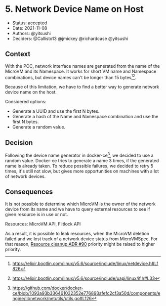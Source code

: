 # 5. Network Device Name on Host

- Status: accepted
- Date: 2021-11-08
- Authors: @yitsushi
- Deciders: @Callisto13 @jmickey @richardcase @yitsushi

## Context

With the POC, network interface names are generated from the name of the
MicroVM and its Namespace. It works for short VM name and Namespace
combinations, but device names can't be longer than 15 bytes[^1][^2].

Because of this limitation, we have to find a better way to generate network
device name on the host.

Considered options:

- Generate a UUID and use the first N bytes.
- Generate a hash of the Name and Namespace combination and use the first N
  bytes.
- Generate a random value.

[^1]: https://elixir.bootlin.com/linux/v5.6/source/include/linux/netdevice.h#L1826
[^2]: https://elixir.bootlin.com/linux/v5.6/source/include/uapi/linux/if.h#L33

## Decision

Following the device name generator in docker-ce[^3], we decided to use a random
value. Docker-ce tries to generate a name 3 times, if the generated name is
already taken. To reduce possible failures, we decided to retry 5 times,
it's still not slow, but gives more opportunities on machines with a lot of
network devices.

[^3]: https://github.com/docker/docker-ce/blob/1093a93b336461032352e776893afefc2cf3a50d/components/engine/libnetwork/netutils/utils.go#L126

## Consequences

It is not possible to determine which MicroVM is the owner of the network
device from its name and we have to query external resources to see if given
resource is in use or not.

Resources: MicroVM API, Flitlock API

As a result, it is possible to leak resources, when the MicroVM deletion failed
and we lost track of a network device status from MicroVMSpec. For that reason,
[Resource cleanup ADR #90][issue-90] priority might be raised to higher priority.

[issue-90]: https://github.com/liquidmetal-dev/flintlock/issues/90
